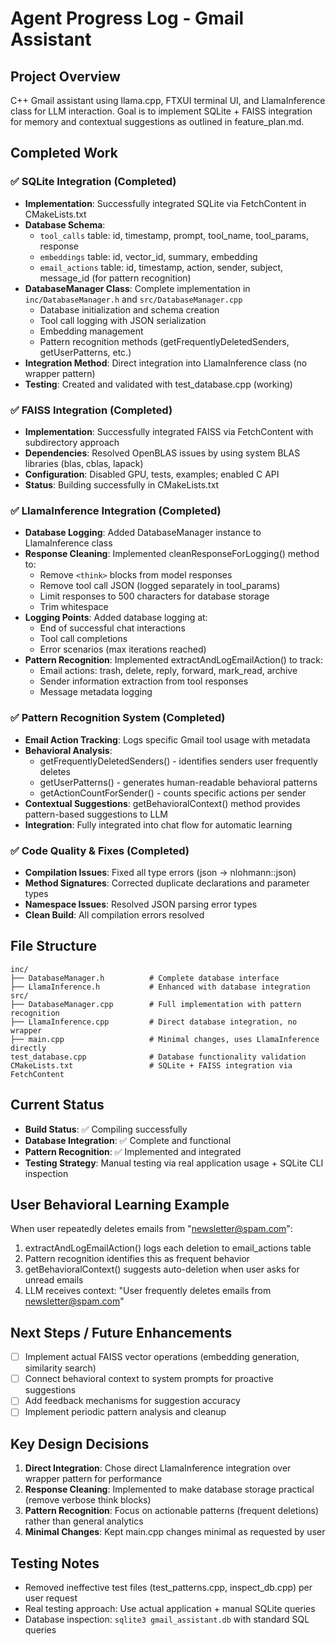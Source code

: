 # Agent Progress Log - Gmail Assistant

## Project Overview
C++ Gmail assistant using llama.cpp, FTXUI terminal UI, and LlamaInference class for LLM interaction. Goal is to implement SQLite + FAISS integration for memory and contextual suggestions as outlined in feature_plan.md.

## Completed Work

### ✅ SQLite Integration (Completed)
- **Implementation**: Successfully integrated SQLite via FetchContent in CMakeLists.txt
- **Database Schema**: 
  - `tool_calls` table: id, timestamp, prompt, tool_name, tool_params, response
  - `embeddings` table: id, vector_id, summary, embedding
  - `email_actions` table: id, timestamp, action, sender, subject, message_id (for pattern recognition)
- **DatabaseManager Class**: Complete implementation in `inc/DatabaseManager.h` and `src/DatabaseManager.cpp`
  - Database initialization and schema creation
  - Tool call logging with JSON serialization
  - Embedding management
  - Pattern recognition methods (getFrequentlyDeletedSenders, getUserPatterns, etc.)
- **Integration Method**: Direct integration into LlamaInference class (no wrapper pattern)
- **Testing**: Created and validated with test_database.cpp (working)

### ✅ FAISS Integration (Completed)
- **Implementation**: Successfully integrated FAISS via FetchContent with subdirectory approach
- **Dependencies**: Resolved OpenBLAS issues by using system BLAS libraries (blas, cblas, lapack)
- **Configuration**: Disabled GPU, tests, examples; enabled C API
- **Status**: Building successfully in CMakeLists.txt

### ✅ LlamaInference Integration (Completed)
- **Database Logging**: Added DatabaseManager instance to LlamaInference class
- **Response Cleaning**: Implemented cleanResponseForLogging() method to:
  - Remove `<think>` blocks from model responses
  - Remove tool call JSON (logged separately in tool_params)
  - Limit responses to 500 characters for database storage
  - Trim whitespace
- **Logging Points**: Added database logging at:
  - End of successful chat interactions
  - Tool call completions
  - Error scenarios (max iterations reached)
- **Pattern Recognition**: Implemented extractAndLogEmailAction() to track:
  - Email actions: trash, delete, reply, forward, mark_read, archive
  - Sender information extraction from tool responses
  - Message metadata logging

### ✅ Pattern Recognition System (Completed)
- **Email Action Tracking**: Logs specific Gmail tool usage with metadata
- **Behavioral Analysis**: 
  - getFrequentlyDeletedSenders() - identifies senders user frequently deletes
  - getUserPatterns() - generates human-readable behavioral patterns
  - getActionCountForSender() - counts specific actions per sender
- **Contextual Suggestions**: getBehavioralContext() method provides pattern-based suggestions to LLM
- **Integration**: Fully integrated into chat flow for automatic learning

### ✅ Code Quality & Fixes (Completed)
- **Compilation Issues**: Fixed all type errors (json -> nlohmann::json)
- **Method Signatures**: Corrected duplicate declarations and parameter types
- **Namespace Issues**: Resolved JSON parsing error types
- **Clean Build**: All compilation errors resolved

## File Structure
```
inc/
├── DatabaseManager.h          # Complete database interface
├── LlamaInference.h           # Enhanced with database integration
src/
├── DatabaseManager.cpp        # Full implementation with pattern recognition
├── LlamaInference.cpp         # Direct database integration, no wrapper
├── main.cpp                   # Minimal changes, uses LlamaInference directly
test_database.cpp              # Database functionality validation
CMakeLists.txt                 # SQLite + FAISS integration via FetchContent
```

## Current Status
- **Build Status**: ✅ Compiling successfully
- **Database Integration**: ✅ Complete and functional
- **Pattern Recognition**: ✅ Implemented and integrated
- **Testing Strategy**: Manual testing via real application usage + SQLite CLI inspection

## User Behavioral Learning Example
When user repeatedly deletes emails from "newsletter@spam.com":
1. extractAndLogEmailAction() logs each deletion to email_actions table
2. Pattern recognition identifies this as frequent behavior
3. getBehavioralContext() suggests auto-deletion when user asks for unread emails
4. LLM receives context: "User frequently deletes emails from newsletter@spam.com"

## Next Steps / Future Enhancements
- [ ] Implement actual FAISS vector operations (embedding generation, similarity search)
- [ ] Connect behavioral context to system prompts for proactive suggestions
- [ ] Add feedback mechanisms for suggestion accuracy
- [ ] Implement periodic pattern analysis and cleanup

## Key Design Decisions
1. **Direct Integration**: Chose direct LlamaInference integration over wrapper pattern for performance
2. **Response Cleaning**: Implemented to make database storage practical (remove verbose think blocks)
3. **Pattern Recognition**: Focus on actionable patterns (frequent deletions) rather than general analytics
4. **Minimal Changes**: Kept main.cpp changes minimal as requested by user

## Testing Notes
- Removed ineffective test files (test_patterns.cpp, inspect_db.cpp) per user request
- Real testing approach: Use actual application + manual SQLite queries
- Database inspection: `sqlite3 gmail_assistant.db` with standard SQL queries 
